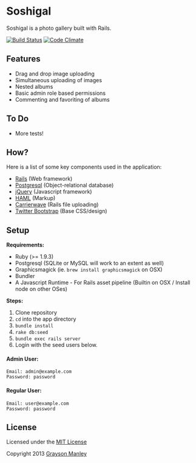 Soshigal
========

Soshigal is a photo gallery built with Rails.

[![Build Status](https://travis-ci.org/gmanley/soshigal.png?branch=master)](https://travis-ci.org/gmanley/soshigal)
[![Code Climate](https://codeclimate.com/github/gmanley/soshigal.png)](https://codeclimate.com/github/gmanley/soshigal)

Features
-------

* Drag and drop image uploading
* Simultaneous uploading of images
* Nested albums
* Basic admin role based permissions
* Commenting and favoriting of albums

To Do
-----
* More tests!

How?
----
Here is a list of some key components used in the application:

* [Rails](http://rubyonrails.org) (Web framework)
* [Postgresql](http://www.postgresql.org) (Object-relational database)
* [jQuery](http://jquery.com) (Javascript framework)
* [HAML](http://haml-lang.com) (Markup)
* [Carrierwave](https://github.com/jnicklas/carrierwave) (Rails file uploading)
* [Twitter Bootstrap](http://twitter.github.com/bootstrap) (Base CSS/design)

Setup
-----
__Requirements:__

* Ruby (>= 1.9.3)
* Postgresql (SQLite or MySQL will work to an extent as well)
* Graphicsmagick (ie. `brew install graphicsmagick` on OSX)
* Bundler
* A Javascript Runtime - For Rails asset pipeline (Builtin on OSX / Install node on other OSes)

__Steps:__

1. Clone repository
2. `cd` into the app directory
2. `bundle install`
3. `rake db:seed`
4. `bundle exec rails server`
5. Login with the seed users below.

#### Admin User: ####
    Email: admin@example.com
    Password: password

#### Regular User: ####
    Email: user@example.com
    Password: password

License
-------
Licensed under the [MIT License](http://creativecommons.org/licenses/MIT/)

Copyright 2013 [Grayson Manley](https://github.com/gmanley)
